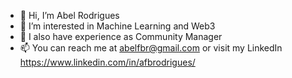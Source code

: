 - 👋 Hi, I’m Abel Rodrigues
- 👀 I’m interested in Machine Learning and Web3
- 🌱 I also have experience as Community Manager
- 📫 You can reach me at abelfbr@gmail.com or visit my LinkedIn https://www.linkedin.com/in/afbrodrigues/
